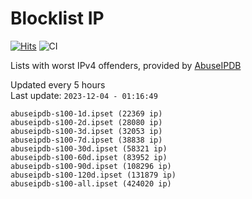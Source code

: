 # Blocklist IP

[![Hits](https://hits.seeyoufarm.com/api/count/incr/badge.svg?url=https%3A%2F%2Fgithub.com%2Fborestad%2Fblocklist-ip%2F&count_bg=%2379C83D&title_bg=%23555555&icon=&icon_color=%23E7E7E7&title=hits&edge_flat=false)](https://hits.seeyoufarm.com)  ![CI](https://img.shields.io/github/workflow/status/borestad/blocklist-ip/CI?style=flat-square)

Lists with worst IPv4 offenders, provided by [AbuseIPDB](https://www.abuseipdb.com/)

<!-- FOOTER-PLACEHOLDER -->
Updated every 5 hours<br>
Last update: `2023-12-04 - 01:16:49`
```
abuseipdb-s100-1d.ipset (22369 ip)
abuseipdb-s100-2d.ipset (28080 ip)
abuseipdb-s100-3d.ipset (32053 ip)
abuseipdb-s100-7d.ipset (38838 ip)
abuseipdb-s100-30d.ipset (58321 ip)
abuseipdb-s100-60d.ipset (83952 ip)
abuseipdb-s100-90d.ipset (108296 ip)
abuseipdb-s100-120d.ipset (131879 ip)
abuseipdb-s100-all.ipset (424020 ip)
```
